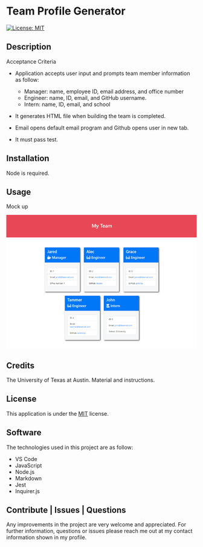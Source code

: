 # Team Profile Generator

[![License: MIT](https://img.shields.io/badge/License-MIT-yellow.svg)](https://opensource.org/licenses/MIT)

## Description

Acceptance Criteria

- Application accepts user input and prompts team member information as follow:

  - Manager: name, employee ID, email address, and office number
  - Engineer: name, ID, email, and GitHub username.
  - Intern: name, ID, email, and school

- It generates HTML file when building the team is completed.
- Email opens default email program and Github opens user in new tab.
- It must pass test.

## Installation

Node is required.

## Usage

Mock up

![Mockup](docs/img1.png)

## Credits

The University of Texas at Austin. Material and instructions.

## License

This application is under the [MIT](https://opensource.org/licenses/MIT) license.

## Software

The technologies used in this project are as follow:

- VS Code
- JavaScript
- Node.js
- Markdown
- Jest
- Inquirer.js

## Contribute | Issues | Questions

Any improvements in the project are very welcome and appreciated. For further information, questions or issues please reach me out at my contact information shown in my profile.
